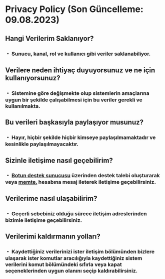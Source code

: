 # Privacy Policy (Son Güncelleme: 09.08.2023)
## Hangi Verilerim Saklanıyor?
### ・ Sunucu, kanal, rol ve kullanıcı gibi veriler saklanabiliyor.
## Verilere neden ihtiyaç duyuyorsunuz ve ne için kullanıyorsunuz?
### ・ Sistemine göre değişmekte olup sistemlerin amaçlarına uygun bir şekilde çalışabilmesi için bu veriler gerekli ve kullanılmakta.
## Bu verileri başkasıyla paylaşıyor musunuz?
### ・ Hayır, hiçbir şekilde hiçbir kimseye paylaşılmamaktadır ve kesinlikle paylaşılmayacaktır.
## Sizinle iletişime nasıl geçebilirim?
### ・ [Botun destek sunucusu](https://discord.gg/vuwb5esqkx) üzerinden destek talebi oluşturarak veya [memte.](https://discord.com/users/690634258691391589) hesabına mesaj ileterek iletişime geçebilirsiniz.
## Verilerime nasıl ulaşabilirim?
### ・ Geçerli sebebiniz olduğu sürece iletişim adreslerinden bizimle iletişime geçebilirsiniz.
## Verilerimi kaldırmanın yolları?
### ・ Kaydettiğiniz verilerinizi ister iletişim bölümünden bizlere ulaşarak ister komutlar aracılığıyla kaydettiğiniz sistem verilerini komut bölümündeki sıfırla veya kapat seçeneklerinden uygun olanını seçip kaldırabilirsiniz.
